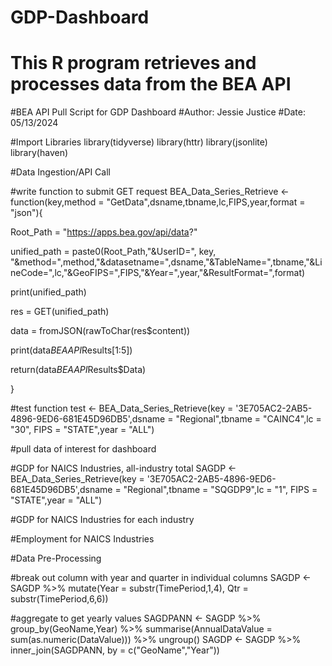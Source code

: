 # GDP-Dashboard
# This R program retrieves and processes data from the BEA API
#BEA API Pull Script for GDP Dashboard
#Author: Jessie Justice
#Date: 05/13/2024

#Import Libraries
library(tidyverse)
library(httr)
library(jsonlite)
library(haven)

#Data Ingestion/API Call

#write function to submit GET request
BEA_Data_Series_Retrieve <- function(key,method = "GetData",dsname,tbname,lc,FIPS,year,format = "json"){
  
  Root_Path = "https://apps.bea.gov/api/data?"
  
  unified_path = paste0(Root_Path,"&UserID=", key, "&method=",method,"&datasetname=",dsname,"&TableName=",tbname,"&LineCode=",lc,"&GeoFIPS=",FIPS,"&Year=",year,"&ResultFormat=",format)
  
  print(unified_path)
  
  res = GET(unified_path)
  
  data = fromJSON(rawToChar(res$content))
  
  print(data$BEAAPI$Results[1:5])
  
  return(data$BEAAPI$Results$Data)
  
}

#test function
test <- BEA_Data_Series_Retrieve(key = '3E705AC2-2AB5-4896-9ED6-681E45D96DB5',dsname = "Regional",tbname = "CAINC4",lc = "30", FIPS = "STATE",year = "ALL")

#pull data of interest for dashboard

#GDP for NAICS Industries, all-industry total
SAGDP <- BEA_Data_Series_Retrieve(key = '3E705AC2-2AB5-4896-9ED6-681E45D96DB5',dsname = "Regional",tbname = "SQGDP9",lc = "1", FIPS = "STATE",year = "ALL")

#GDP for NAICS Industries for each industry




#Employment for NAICS Industries


#Data Pre-Processing

#break out column with year and quarter in individual columns
SAGDP <- SAGDP %>% mutate(Year = substr(TimePeriod,1,4), Qtr = substr(TimePeriod,6,6))

#aggregate to get yearly values
SAGDPANN <- SAGDP %>% group_by(GeoName,Year) %>% summarise(AnnualDataValue = sum(as.numeric(DataValue))) %>% ungroup()
SAGDP <- SAGDP %>% inner_join(SAGDPANN, by = c("GeoName","Year"))
